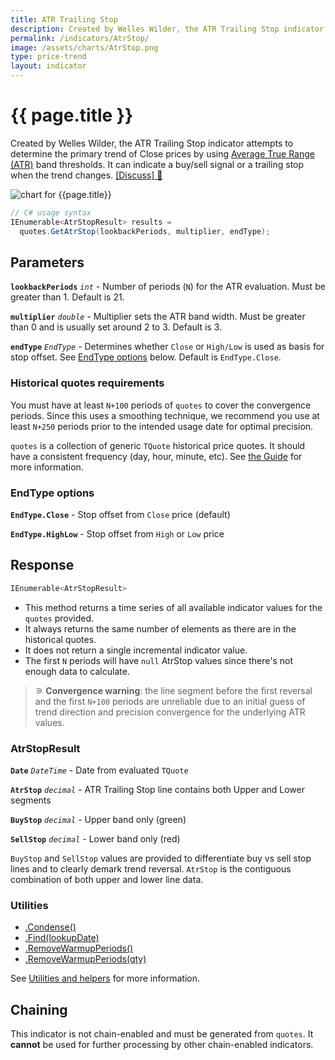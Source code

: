 ```yaml
---
title: ATR Trailing Stop
description: Created by Welles Wilder, the ATR Trailing Stop indicator attempts to determine the primary trend of financial market prices by using Average True Range (ATR) band thresholds.  It can indicate a buy/sell signal or a trailing stop when the trend changes.
permalink: /indicators/AtrStop/
image: /assets/charts/AtrStop.png
type: price-trend
layout: indicator
---
```


# {{ page.title }}

Created by Welles Wilder, the ATR Trailing Stop indicator attempts to determine the primary trend of Close prices by using [Average True Range (ATR)]({{site.baseurl}}/indicators/Atr/#content) band thresholds.  It can indicate a buy/sell signal or a trailing stop when the trend changes.
[[Discuss] &#128172;]({{site.github.repository_url}}/discussions/724 "Community discussion about this indicator")

![chart for {{page.title}}]({{site.baseurl}}{{page.image}})

```csharp
// C# usage syntax
IEnumerable<AtrStopResult> results =
  quotes.GetAtrStop(lookbackPeriods, multiplier, endType);
```

## Parameters

**`lookbackPeriods`** _`int`_ - Number of periods (`N`) for the ATR evaluation.  Must be greater than 1.  Default is 21.

**`multiplier`** _`double`_ - Multiplier sets the ATR band width.  Must be greater than 0 and is usually set around 2 to 3.  Default is 3.

**`endType`** _`EndType`_ - Determines whether `Close` or `High/Low` is used as basis for stop offset.  See [EndType options](#endtype-options) below.  Default is `EndType.Close`.

### Historical quotes requirements

You must have at least `N+100` periods of `quotes` to cover the convergence periods.  Since this uses a smoothing technique, we recommend you use at least `N+250` periods prior to the intended usage date for optimal precision.

`quotes` is a collection of generic `TQuote` historical price quotes.  It should have a consistent frequency (day, hour, minute, etc).  See [the Guide]({{site.baseurl}}/guide/#historical-quotes) for more information.

### EndType options

**`EndType.Close`** - Stop offset from `Close` price (default)

**`EndType.HighLow`** - Stop offset from `High` or `Low` price

## Response

```csharp
IEnumerable<AtrStopResult>
```

- This method returns a time series of all available indicator values for the `quotes` provided.
- It always returns the same number of elements as there are in the historical quotes.
- It does not return a single incremental indicator value.
- The first `N` periods will have `null` AtrStop values since there's not enough data to calculate.

>&#9886; **Convergence warning**: the line segment before the first reversal and the first `N+100` periods are unreliable due to an initial guess of trend direction and precision convergence for the underlying ATR values.

### AtrStopResult

**`Date`** _`DateTime`_ - Date from evaluated `TQuote`

**`AtrStop`** _`decimal`_ - ATR Trailing Stop line contains both Upper and Lower segments

**`BuyStop`** _`decimal`_ - Upper band only (green)

**`SellStop`** _`decimal`_ - Lower band only (red)

`BuyStop` and `SellStop` values are provided to differentiate buy vs sell stop lines and to clearly demark trend reversal.  `AtrStop` is the contiguous combination of both upper and lower line data.

### Utilities

- [.Condense()]({{site.baseurl}}/utilities#condense)
- [.Find(lookupDate)]({{site.baseurl}}/utilities#find-indicator-result-by-date)
- [.RemoveWarmupPeriods()]({{site.baseurl}}/utilities#remove-warmup-periods)
- [.RemoveWarmupPeriods(qty)]({{site.baseurl}}/utilities#remove-warmup-periods)

See [Utilities and helpers]({{site.baseurl}}/utilities#utilities-for-indicator-results) for more information.

## Chaining

This indicator is not chain-enabled and must be generated from `quotes`.  It **cannot** be used for further processing by other chain-enabled indicators.
